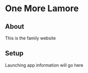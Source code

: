 # One More Lamore

## About
This is the family website

## Setup
Launching app information will go here
